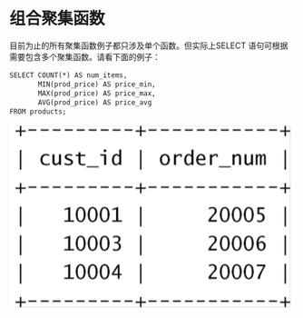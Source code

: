 # 组合聚集函数

目前为止的所有聚集函数例子都只涉及单个函数。但实际上SELECT 语句可根据需要包含多个聚集函数。请看下面的例子：

```text
SELECT COUNT(*) AS num_items,
       MIN(prod_price) AS price_min,
       MAX(prod_price) AS price_max,
       AVG(prod_price) AS price_avg
FROM products;
```

![](../../../.gitbook/assets/image%20%28117%29.png)

